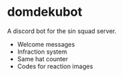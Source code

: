 # domdekubot
A discord bot for the sin squad server.

- Welcome messages
- Infraction system
- Same hat counter
- Codes for reaction images
